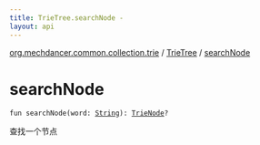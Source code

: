 ```yaml
---
title: TrieTree.searchNode - 
layout: api
---
```


<div class='api-docs-breadcrumbs'><a href="../index.html">org.mechdancer.common.collection.trie</a> / <a href="index.html">TrieTree</a> / <a href="./search-node.html">searchNode</a></div>

# searchNode

<div class="signature"><code><span class="keyword">fun </span><span class="identifier">searchNode</span><span class="symbol">(</span><span class="parameterName" id="org.mechdancer.common.collection.trie.TrieTree$searchNode(kotlin.String)/word">word</span><span class="symbol">:</span>&nbsp;<a href="https://kotlinlang.org/api/latest/jvm/stdlib/kotlin/-string/index.html"><span class="identifier">String</span></a><span class="symbol">)</span><span class="symbol">: </span><a href="../-trie-node/index.html"><span class="identifier">TrieNode</span></a><span class="symbol">?</span></code></div>

查找一个节点


